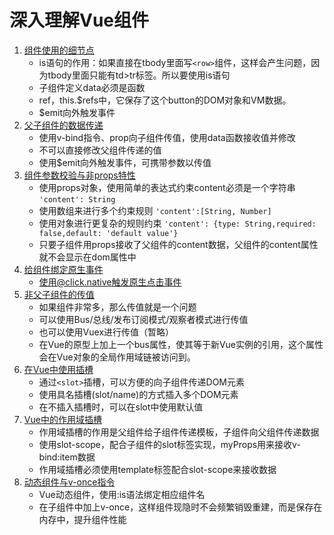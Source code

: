 # 深入理解Vue组件

1. [组件使用的细节点](index.1.html)
    * is语句的作用：如果直接在tbody里面写`<row>`组件，这样会产生问题，因为tbody里面只能有td>tr标签。所以要使用is语句
    * 子组件定义data必须是函数
    * ref，this.$refs中，它保存了这个button的DOM对象和VM数据。
    * $emit向外触发事件
2. [父子组件的数据传递](index.2.html)
    * 使用v-bind指令、prop向子组件传值，使用data函数接收值并修改
    * 不可以直接修改父组件传递的值
    * 使用$emit向外触发事件，可携带参数以传值
3. [组件参数校验与非props特性](index.3.html)
    * 使用props对象，使用简单的表达式约束content必须是一个字符串 `'content': String`
    * 使用数组来进行多个约束规则 `'content':[String, Number]`
    * 使用对象进行更复杂的规则约束 `'content': {type: String,required: false,default: 'default value'}`
    * 只要子组件用props接收了父组件的content数据，父组件的content属性就不会显示在dom属性中
4. [给组件绑定原生事件](index.4.html)
    * 使用@click.native触发原生点击事件
5. [非父子组件的传值](index.5.html)
    * 如果组件非常多，那么传值就是一个问题
    * 可以使用Bus/总线/发布订阅模式/观察者模式进行传值
    * 也可以使用Vuex进行传值（暂略）
    * 在Vue的原型上加上一个bus属性，使其等于新Vue实例的引用，这个属性会在Vue对象的全局作用域链被访问到。
6. [在Vue中使用插槽](index.6.html)
    * 通过`<slot>`插槽，可以方便的向子组件传递DOM元素
    * 使用具名插槽(slot/name)的方式插入多个DOM元素
    * 在不插入插槽时，可以在slot中使用默认值
7. [Vue中的作用域插槽](index.7.html)
    * 作用域插槽的作用是父组件给子组件传递模板，子组件向父组件传递数据
    * 使用slot-scope，配合子组件的slot标签实现，myProps用来接收v-bind:item数据
    * 作用域插槽必须使用template标签配合slot-scope来接收数据
8. [动态组件与v-once指令](index.8.html)
    * Vue动态组件，使用:is语法绑定相应组件名
    * 在子组件中加上v-once，这样组件现隐时不会频繁销毁重建，而是保存在内存中，提升组件性能